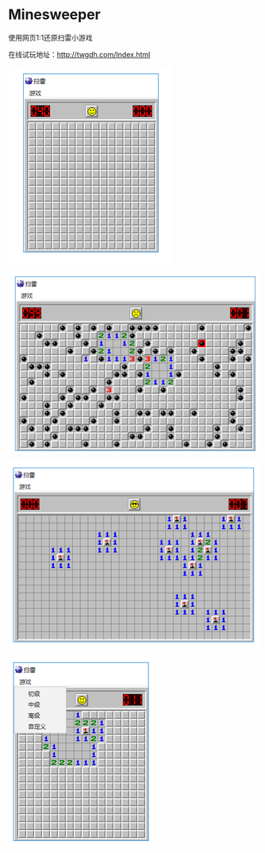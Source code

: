 # Minesweeper
使用网页1:1还原扫雷小游戏

在线试玩地址：http://twgdh.com/Index.html

![avatar](/image/初级游戏.png)

![avatar](/image/游戏界面.png)

![avatar](/image/游戏界面2.png)

![avatar](/image/游戏设置.png)